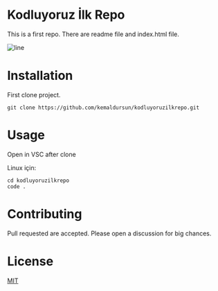 # Kodluyoruz İlk Repo

This is a first repo. There are readme file and index.html file.

![line](https://freeimage.host/i/hd906g.png)

# Installation

First clone project. 

`git clone https://github.com/kemaldursun/kodluyoruzilkrepo.git`


# Usage

Open in VSC after clone

Linux için:

`cd kodluyoruzilkrepo`  
`code .`

# Contributing

Pull requested are accepted. Please open a discussion for big chances.


# License

<p><ins>MIT</ins></p>

